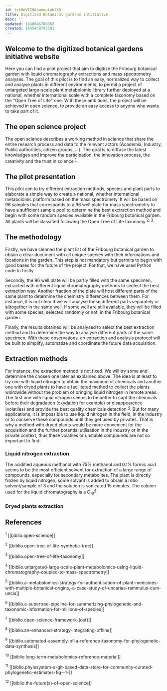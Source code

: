 ```yaml
---
id: txkHnVTI9AawnquiublXO
title: Digitized Botanical gardens intitiative
desc: ''
updated: 1648046700362
created: 1645438795591
---
```

## Welcome to the digitized botanical gardens initiative website

Here you can find a pilot project that aim to digitize the Fribourg botanical garden with liquid chromatography extractions and mass spectrometry analyses. The goal of this pilot is to find an easy, normalized way to collect and analyse plants in different environments, to permit a project of untargeted large-scale plant metabolomic library further deployed at a national, whether international scale with a complete taxonomy based on the "Open Tree of Life" one. With these ambitions, the project will be achieved in open science, to provide an easy access to anyone who wants to take part of it.

## The open science project

The open science describes a working method in science that share the entire research process and data to the relevant actors (Academia, Industry, Public authorities, citizen groups, ...). The goal is to diffuse the latest knowladges and improve the participation, the innovation process, the creativity and the trust in science <sup>[1](https://digitized-botanical-gardens-initiative.github.io/dendron-dbgi/notes/tanihptwdy0ilt6ip1zfv99/)</sup>.

## The pilot presentation

This pilot aim to try different extraction methods, species and plant parts to elaborate a simple way to create a national, whether international metabolomic platform based on the mass spectromety. It will be based on 96 samples that corresponds to a 96 well plate for mass spectrometry to have a sufficient sample pool to determine the best exctraction method and begin with some random species available in the Fribourg botanical garden. All plants will be classified following the Open Tree of Life taxonomy <sup>[2](https://digitized-botanical-gardens-initiative.github.io/dendron-dbgi/notes/phlzm2bqhtnouhsvyijcffk/), [3](https://digitized-botanical-gardens-initiative.github.io/dendron-dbgi/notes/xbmwlxunh2po31yces4a5pp/)</sup>.

## The methodology

Firstly, we have cleaned the plant list of the Fribourg botanical garden to obtain a clear document with all unique species with their informations and locations in the garden. This step is not mandatory but permits to begin with good bases for the future of the project. For that, we have used Python code to firstly

Secondly, the 96 well plate will be partly filled with the same specimen, extracted with different liquid chromatography methods to seclect the best extraction way. Another fraction of the plate will host different parts of the same plant to determine the chemistry differences between them. For instance, it is not clear if we will analyse these different parts separately or alltogether in the same well. If some well are still available, they will be filled with some species, selected randomly or not, in the Fribourg botanical garden.

Finally, the results obtained will be analysed to select the best extraction method and to determine the way to analyse different parts of the same specimen. With these observations, an extraction and analysis protocol will be built to simplify, automatize and coordinate the future data acquisition.

## Extraction methods

For instance, the extraction method is not fixed. We will try some and determine the chosen one later as explained above. The idea is at least to try one with liquid nitrogen to obtain the maximum of chemicals and another one with dryed plants to have a facilitated method to collect the plants wolrdwide without the problem of bringing liquid nitrogen in remote areas. The first one with liquid nitrogen seems to be better to capt the chemicals before their degradation (oxydation for example) or disappearence (volatiles) and provide the best quality chemicals detection <sup>[4](https://digitized-botanical-gardens-initiative.github.io/dendron-dbgi/notes/q0w79srkd9gbnf1dl5l3ekw/)</sup>. But for many applications, it is impossible to use liquid nitrogen in the field, in the industry or to conserve these compounds until they get used by privates. That is why a method with dryed plants would be more convenient for the acquisition and the further potential utilisation in the industry or in the private context, thus these volatiles or unstable compounds are not so important to find.

### Liquid nitrogen extraction

The acidified aqueous methanol with 75% methanol and 0.1% formic acid seems to be the most efficient solvent for extraction of a large range of compounds, especially for secondary metabolites. The plant is directly frozen by liquid nitrogen, some solvant is added to obrain a rotio solvent/sample of 3 and the solution is sonicated 15 minutes. The column used for the liquid chromatography is a C<sub>18</sub><sup>[4](https://digitized-botanical-gardens-initiative.github.io/dendron-dbgi/notes/q0w79srkd9gbnf1dl5l3ekw/)</sup>. 

### Dryed plants extraction


## References

<sup>1</sup> [[biblio.open-science]]

<sup>2</sup> [[biblio.open-tree-of-life-synthetic-tree]]

<sup>3</sup> [[biblio.open-tree-of-life-taxonomy]]

<sup>4</sup> [[biblio.untargeted-large-scale-plant-metabolomics-using-liquid-chromatography-coupled-to-mass-spectrometry]]

<sup>5</sup> [[biblio.a-metabolomics-strategy-for-authentication-of-plant-medicines-with-multiple-botanical-origins,-a-case-study-of-uncariae-rammulus-cum-uncis]]

<sup>6</sup> [[biblio.a-supertree-pipeline-for-summarizing-phylogenetic-and-taxonomic-information-for-millions-of-species]]

<sup>7</sup> [[biblio.open-science-framework-(osf)]]

<sup>8</sup> [[biblio.an-enhanced-strategy-integrating-offline]]

<sup>9</sup> [[biblio.automated-assembly-of-a-reference-taxonomy-for-phylogenetic-data-synthesis]]

<sup>10</sup> [[biblio.long-term-metabolomics-reference-material]]

<sup>11</sup> [[biblio.phylesystem-a-git-based-data-store-for-community-curated-phylogenetic-estimates-fig--1-]]

<sup>12</sup> [[biblio.the-future(s)-of-open-science]]